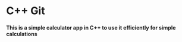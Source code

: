 # C++ Git
#### This is a simple calculator app in C++ to use it efficiently for simple calculations
